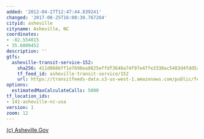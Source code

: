 ```yaml
---
added: '2012-04-27T12:47:44.839241'
changed: '2017-08-25T16:08:38.767264'
cityid: asheville
cityname: Asheville, NC
coordinates:
- -82.554015
- 35.6009452
description: ''
gtfs:
  asheville-transit-service-152:
    sha256: 411d0666ff1e7698ea8625effdf3646a74f97e47fe3330ac5483d4fdd5a52e2c
    tf_feed_id: asheville-transit-service/152
    url: https://transitfeeds-data.s3-us-west-1.amazonaws.com/public/feeds/asheville-transit-service/152/20170729/gtfs.zip
options:
  estimatedMaxCalculateCalls: 5000
tf_location_ids:
- 141-asheville-nc-usa
version: 1
zoom: 12
---
```


[(c) Asheville.Gov](http://www.ashevillenc.gov/)
